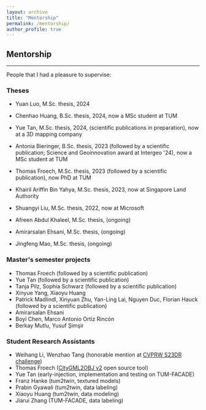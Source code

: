 ```yaml
---
layout: archive
title: "Mentorship"
permalink: /mentorship/
author_profile: true
---
```


## Mentorship
-----

People that I had a pleasure to supervise:

### Theses
- Yuan Luo, M.Sc. thesis, 2024
- Chenhao Huang, B.Sc. thesis, 2024, now a MSc student at TUM 
- Yue Tan, M.Sc. thesis, 2024, (scientific publications in preparation), now at a 3D mapping company
- Antonia Bieringer, B.Sc. thesis, 2023 (followed by a scientific publication; Science and Geoinnovation award at Intergeo '24), now a MSc student at TUM 
- Thomas Froech, M.Sc. thesis, 2023 (followed by a scientific publication), now PhD at TUM
- Khairil Ariffin Bin Yahya, M.Sc. thesis, 2023, now at Singapore Land Authority
- Shuangyi Liu, M.Sc. thesis, 2022, now at Microsoft 

- Afreen Abdul Khaleel, M.Sc. thesis, (ongoing)
- Amirarsalan Ehsani, M.Sc. thesis, (ongoing)
- Jingfeng Mao, M.Sc. thesis, (ongoing)

### Master's semester projects
- Thomas Froech (followed by a scientific publication)
- Yue Tan (followed by a scientific publication)
- Tanja Pilz, Sophia Schwarz (followed by a scientific publication)
- Xinyue Yang, Xiaoyu Huang
- Patrick Madlindl, Xinyuan Zhu, Yan-Ling Lai, Nguyen Duc, Florian Hauck (followed by a scientific
publication)
- Amirarsalan Ehsani
- Boyi Chen, Marco Antonio Ortiz Rincón
- Berkay Mutlu, Yusuf Şimşir

### Student Research Assistants
- Weihang Li, Wenzhao Tang (honorable mention at [CVPRW S23DR challenge](https://cvpr.thecvf.com/Conferences/2024/News/Workshop-Winners))
- Thomas Froech ([CityGML2OBJ v2](https://github.com/tum-gis/CityGML2OBJv2) open source tool)
- Yue Tan (early-injection, implementation and testing on TUM-FACADE)
- Franz Hanke (tum2twin, textured models)
- Prabin Gyawali (tum2twin, data labeling)
- Xiaoyu Huang (tum2twin, data modeling)
- Jiarui Zhang (TUM-FACADE, data labeling)
